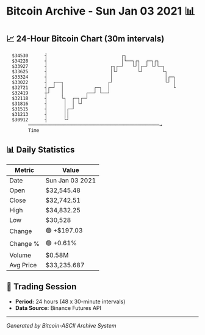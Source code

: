 # Bitcoin Archive - Sun Jan 03 2021 📊

## 📈 24-Hour Bitcoin Chart (30m intervals)

```
  $34530      ┤                           ┌┐                   
  $34228      ┤                           │└──┐┌┐  ┌─┐┌┐       
  $33927      ┤                       ┌┐┌─┘   └┘│┌─┘ └┘└─┐     
  $33625      ┤                       │└┘       └┘       └┐    
  $33324      ┤                       │                   │┌─┐ 
  $33022      ┤  ┌──┐                ┌┘                   └┘ │ 
  $32721      ┤┌─┘  │           ┌─┐  │                       └ 
  $32419      ┼┘    │        ┌──┘ └──┘                         
  $32118      ┤     └┐  ┌─┐┌─┘                                 
  $31816      ┤      │  │ └┘                                   
  $31515      ┤      │┌─┘                                      
  $31213      ┤      ││                                        
  $30912      ┤      └┘                                        
        ────────────────────────────────────────────────→
        Time
```

## 📊 Daily Statistics

| Metric | Value |
|--------|-------|
| Date | Sun Jan 03 2021 |
| Open | $32,545.48 |
| Close | $32,742.51 |
| High | $34,832.25 |
| Low | $30,528 |
| Change | 🟢 +$197.03 |
| Change % | 🟢 +0.61% |
| Volume | $0.58M |
| Avg Price | $33,235.687 |

## 📅 Trading Session

- **Period:** 24 hours (48 x 30-minute intervals)
- **Data Source:** Binance Futures API

---
*Generated by Bitcoin-ASCII Archive System*
